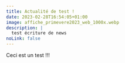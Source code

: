 ```yaml
---
title: Actualité de test !
date: 2023-02-28T16:54:05+01:00
image: affiche_primevere2023_web_1000x.webp
description: |
  test écriture de news
noLink: false
---
```

Ceci est un test !!!
